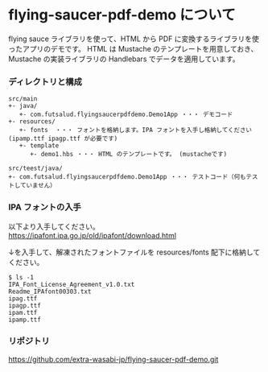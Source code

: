 # flying-saucer-pdf-demo について

flying sauce ライブラリを使って、HTML から PDF に変換するライブラリを使ったアプリのデモです。
HTML は Mustache のテンプレートを用意しておき、Mustache の実装ライブラリの Handlebars でデータを適用しています。


### ディレクトリと構成
```
src/main
+- java/
   +- com.futsalud.flyingsaucerpdfdemo.Demo1App ・・・ デモコード
+- resources/
   +- fonts  ・・・ フォントを格納します。IPA フォントを入手し格納してください(ipamp.ttf ipagp.ttf が必要です)
   +- template
      +- demo1.hbs ・・・ HTML のテンプレートです。 (mustacheです)

src/teest/java/
+- com.futsalud.flyingsaucerpdfdemo.Demo1App ・・・ テストコード（何もテストしていません）
```

### IPA フォントの入手
以下より入手してください。
https://ipafont.ipa.go.jp/old/ipafont/download.html

↓を入手して、解凍されたフォントファイルを resources/fonts 配下に格納してください。

```格納例
$ ls -1
IPA_Font_License_Agreement_v1.0.txt
Readme_IPAfont00303.txt
ipag.ttf
ipagp.ttf
ipam.ttf
ipamp.ttf

```

### リポジトリ
https://github.com/extra-wasabi-jp/flying-saucer-pdf-demo.git
